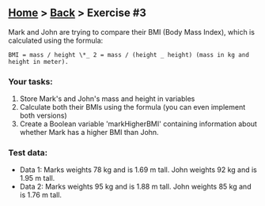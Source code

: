 ## [Home](../../../README.md) > [Back](../lesson.md) > Exercise #3

Mark and John are trying to compare their BMI (Body Mass Index), which is
calculated using the formula:

```
BMI = mass / height \*_ 2 = mass / (height _ height) (mass in kg and height in meter).
```

### Your tasks:

1. Store Mark's and John's mass and height in variables
2. Calculate both their BMIs using the formula (you can even implement both versions)
3. Create a Boolean variable 'markHigherBMI' containing information about whether Mark has a higher BMI than John.

### Test data:

- Data 1: Marks weights 78 kg and is 1.69 m tall. John weights 92 kg and is 1.95
  m tall.
- Data 2: Marks weights 95 kg and is 1.88 m tall. John weights 85 kg and is 1.76
  m tall.
